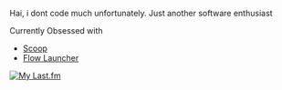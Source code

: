 Hai, i dont code much unfortunately. 
Just another software enthusiast 

Currently Obsessed with 
- [Scoop](https://github.com/ScoopInstaller/Scoop/)
- [Flow Launcher](https://github.com/Flow-Launcher/Flow.Launcher)

[![My Last.fm](https://lastfm-recently-played.vercel.app/api?user=Lenicyl)](https://www.last.fm/user/Lenicyl)


